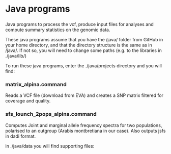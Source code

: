 ###
# Java programs 
###

Java programs to process the vcf, produce input files for analyses and compute summary statistics on the genomic data.

These java programs assume that you have the /java/ folder from GitHub in your home directory, and that the directory structure is the same as in /java/. 
If not so, you will need to change some paths (e.g. to the libraries in ./java/lib/)

To run these java programs, enter the ./java/projects directory and you will find:

### matrix_alpina.command
Reads a VCF file (download from EVA) and creates a SNP matrix filtered for coverage and quality. 

### sfs_lounch_2pops_alpina.command
Computes Joint and marginal allele frequency spectra for two populations, polarised to an outgroup (Arabis montbretiana in our case). 
Also outputs jsfs in dadi format.

in ./java/data you will find supporting files:



